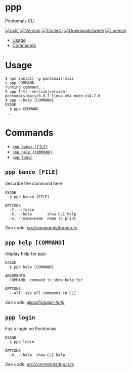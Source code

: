 ppp
===

Pontomais CLI

[![oclif](https://img.shields.io/badge/cli-oclif-brightgreen.svg)](https://oclif.io)
[![Version](https://img.shields.io/npm/v/ppp.svg)](https://npmjs.org/package/ppp)
[![CircleCI](https://circleci.com/gh/fmilani/ppp/tree/master.svg?style=shield)](https://circleci.com/gh/fmilani/ppp/tree/master)
[![Downloads/week](https://img.shields.io/npm/dw/ppp.svg)](https://npmjs.org/package/ppp)
[![License](https://img.shields.io/npm/l/ppp.svg)](https://github.com/fmilani/ppp/blob/master/package.json)

<!-- toc -->
* [Usage](#usage)
* [Commands](#commands)
<!-- tocstop -->
# Usage
<!-- usage -->
```sh-session
$ npm install -g pontomais-mais
$ ppp COMMAND
running command...
$ ppp (-v|--version|version)
pontomais-mais/0.0.7 linux-x64 node-v14.7.0
$ ppp --help [COMMAND]
USAGE
  $ ppp COMMAND
...
```
<!-- usagestop -->
# Commands
<!-- commands -->
* [`ppp banco [FILE]`](#ppp-banco-file)
* [`ppp help [COMMAND]`](#ppp-help-command)
* [`ppp login`](#ppp-login)

## `ppp banco [FILE]`

describe the command here

```
USAGE
  $ ppp banco [FILE]

OPTIONS
  -f, --force
  -h, --help       show CLI help
  -n, --name=name  name to print
```

_See code: [src/commands/banco.ts](https://github.com/fmilani/ppp/blob/v0.0.7/src/commands/banco.ts)_

## `ppp help [COMMAND]`

display help for ppp

```
USAGE
  $ ppp help [COMMAND]

ARGUMENTS
  COMMAND  command to show help for

OPTIONS
  --all  see all commands in CLI
```

_See code: [@oclif/plugin-help](https://github.com/oclif/plugin-help/blob/v3.1.0/src/commands/help.ts)_

## `ppp login`

Faz o login no Pontomais

```
USAGE
  $ ppp login

OPTIONS
  -h, --help  show CLI help
```

_See code: [src/commands/login.ts](https://github.com/fmilani/ppp/blob/v0.0.7/src/commands/login.ts)_
<!-- commandsstop -->

